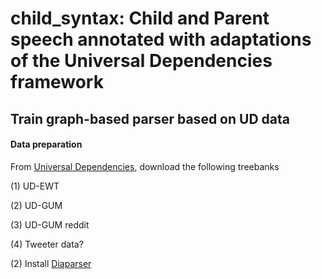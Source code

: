 # child_syntax: Child and Parent speech annotated with adaptations of the Universal Dependencies framework

## Train graph-based parser based on UD data

#### Data preparation

From [Universal Dependencies](https://universaldependencies.org/), download the following treebanks

(1) UD-EWT

(2) UD-GUM

(3) UD-GUM reddit

(4) Tweeter data?

(2) Install [Diaparser](https://github.com/Unipisa/diaparser)
